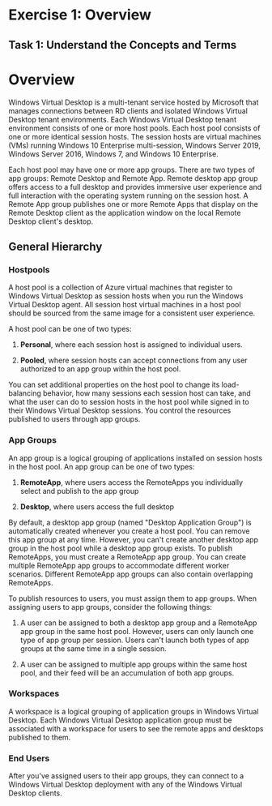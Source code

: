 # Exercise 1: Overview  


## Task 1: Understand the Concepts and Terms


# Overview 

Windows Virtual Desktop is a multi-tenant service hosted by Microsoft that manages connections between RD clients and isolated Windows Virtual Desktop tenant environments. Each Windows Virtual Desktop tenant environment consists of one or more host pools. Each host pool consists of one or more identical session hosts. The session hosts are virtual machines (VMs) running Windows 10 Enterprise multi-session, Windows Server 2019, Windows Server 2016, Windows 7, and Windows 10 Enterprise. 

 

Each host pool may have one or more app groups. There are two types of app groups: Remote Desktop and Remote App. Remote desktop app group offers access to a full desktop and provides immersive user experience and full interaction with the operating system running on the session host. A Remote App group publishes one or more Remote Apps that display on the Remote Desktop client as the application window on the local Remote Desktop client's desktop. 

## General Hierarchy 

### Hostpools

A host pool is a collection of Azure virtual machines that register to Windows Virtual Desktop as session hosts when you run the Windows Virtual Desktop agent. All session host virtual machines in a host pool should be sourced from the same image for a consistent user experience. 

A host pool can be one of two types: 

1. **Personal**, where each session host is assigned to individual users. 

2. **Pooled**, where session hosts can accept connections from any user authorized to an app group within the host pool. 

You can set additional properties on the host pool to change its load-balancing behavior, how many sessions each session host can take, and what the user can do to session hosts in the host pool while signed in to their Windows Virtual Desktop sessions. You control the resources published to users through app groups. 

### App Groups 

 

An app group is a logical grouping of applications installed on session hosts in the host pool. An app group can be one of two types: 

 

1. **RemoteApp**, where users access the RemoteApps you individually select and publish to the app group 

2. **Desktop**, where users access the full desktop 

By default, a desktop app group (named "Desktop Application Group") is automatically created whenever you create a host pool. You can remove this app group at any time. However, you can't create another desktop app group in the host pool while a desktop app group exists. To publish RemoteApps, you must create a RemoteApp app group. You can create multiple RemoteApp app groups to accommodate different worker scenarios. Different RemoteApp app groups can also contain overlapping RemoteApps. 

 

To publish resources to users, you must assign them to app groups. When assigning users to app groups, consider the following things: 

 

1. A user can be assigned to both a desktop app group and a RemoteApp app group in the same host pool. However, users can only launch one type of app group per session. Users can't launch both types of app groups at the same time in a single session. 

2. A user can be assigned to multiple app groups within the same host pool, and their feed will be an accumulation of both app groups. 

### Workspaces 

A workspace is a logical grouping of application groups in Windows Virtual Desktop. Each Windows Virtual Desktop application group must be associated with a workspace for users to see the remote apps and desktops published to them. 

### End Users 

After you've assigned users to their app groups, they can connect to a Windows Virtual Desktop deployment with any of the Windows Virtual Desktop clients. 
